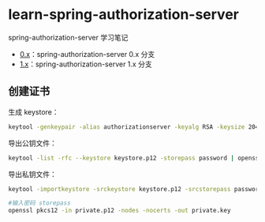 # learn-spring-authorization-server

spring-authorization-server 学习笔记

- [0.x](./0.x/README.md)：spring-authorization-server 0.x 分支
- [1.x](./1.x/README.md)：spring-authorization-server 1.x 分支


## 创建证书

生成 keystore：

```bash
keytool -genkeypair -alias authorizationserver -keyalg RSA -keysize 2048 -storetype PKCS12 -keystore keystore.p12 -storepass password -dname "CN=Web Server,OU=Unit,O=Organization,L=City,S=State,C=CN" -validity 3650
```

导出公钥文件：

```bash
keytool -list -rfc --keystore keystore.p12 -storepass password | openssl x509 -inform pem -pubkey > public.key
```

导出私钥文件：

```bash
keytool -importkeystore -srckeystore keystore.p12 -srcstorepass password -destkeystore private.p12 -deststoretype PKCS12 -deststorepass password -destkeypass password

#输入密码 storepass
openssl pkcs12 -in private.p12 -nodes -nocerts -out private.key
```
